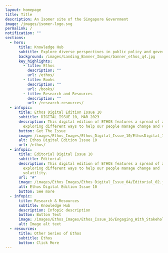 ```yaml
---
layout: homepage
title: Title
description: An Isomer site of the Singapore Government
image: /images/isomer-logo.svg
permalink: /
notification: ""
sections:
  - hero:
      title: Knowledge Hub
      subtitle: Explore diverse perspectives in public policy and governance.
      background: /images/Landing_Banner_Images/banner_ethos_q4.jpg
      key_highlights:
        - title: Ethos
          description: ""
          url: /ethos/
        - title: Books
          description: ""
          url: /books/
        - title: Research and Resources
          description: ""
          url: /research-resources/
  - infopic:
      title: Ethos Digital Edition Issue 10
      subtitle: DIGITAL ISSUE 10, MAR 2023
      description: This digital edition of ETHOS features a spread of articles
        exploring different ways to help our people manage change and volatility
      button: Get The Issue
      image: /images/Ethos_Images/Ethos_Digital_Issue_10/EthosDigital_Issue_Mar23_Cov.jpg
      alt: Ethos Digital Edition Issue 10
      url: /ethos/
  - infopic:
      title: Editorial Digital Issue 10
      subtitle: Editorial
      description: This digital edition of ETHOS features a spread of articles
        exploring different ways to help our people manage change and
        volatility.
      url: "#"
      image: /images/Ethos_Images/Ethos_Digital_Issue_04/Editorial_02.jpg
      alt: Ethos Digital Edition Issue 10
      button: See more
  - infopic:
      title: Research & Resources
      subtitle: Knowledge Hub
      description: Infopic description
      button: Button Text
      image: /images/Ethos_Images/Ethos_Issue_16/Engaging_With_Stakeholders_For_Banner.png
      alt: Image alt text
  - resources:
      title: Other Series of Ethos
      subtitle: Ethos
      button: Click More
---
```

